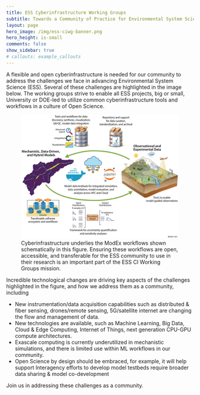 ```yaml
---
title: ESS Cyberinfrastructure Working Groups
subtitle: Towards a Community of Practice for Environmental System Science
layout: page
hero_image: /img/ess-ciwg-banner.png
hero_height: is-small
comments: false
show_sidebar: true
# callouts: example_callouts
---
```


A flexible and open cyberinfrastructure is needed for our community to address the challenges  we face in advancing Environmental System Science (ESS).   Several of these challenges are highlighted in the image below.  The working groups strive to enable all ESS projects, big or small, University or DOE-led to utilize common cyberinfrastructure tools and workflows in a culture of Open Science. 

<figure>
  <img src="/img/ESS-CIWG-big-picture-workflows.jpg" width=800>
  <figcaption>
  Cyberinfrastructure underlies the ModEx workflows shown schematically in this figure. Ensuring these workflows are open, accessible, and transferable for the ESS community to use in their research is an important part of the ESS CI Working Groups mission.
  </figcaption>
</figure>

Incredible technological changes are driving key aspects of the challenges highlighted in the figure, and how we address them as a community, including

  * New instrumentation/data acquisition capabilities such as
    distributed & fiber sensing, drones/remote sensing, 5G/satellite
    internet are changing the flow and management of data.
  * New technologies are available, such as Machine Learning, Big
    Data, Cloud & Edge Computing, Internet of Things, next generation
    CPU-GPU compute architectures.
  * Exascale computing is currently underutilized in mechanistic
    simulations, and there is limited use within ML workflows in our
    community.
  * Open Science by design should be embraced, for example, it will
    help support Interagency efforts to develop model testbeds require
    broader data sharing & model co-development

Join us in addressing these challenges as a community.
